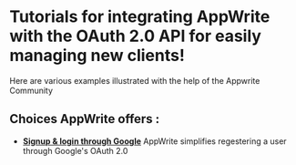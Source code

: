 # Tutorials for integrating AppWrite with the OAuth 2.0 API for easily managing new clients!  
Here are various examples illustrated with the help of the Appwrite Community  

## Choices AppWrite offers :

- [**Signup & login through Google**](OAuth-Google/README.md) 
  AppWrite simplifies regestering a user through Google's OAuth 2.0

